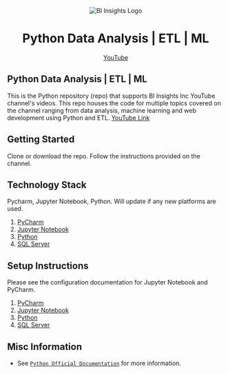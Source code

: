 <p align="center"><img src="https://github.com/hnawaz007/pythondataanalysis/blob/main/img/BIInsightsInc.com.png" alt="BI Insights Logo" /></p>

<h1 align="center"> Python Data Analysis | ETL | ML </h1>
<p align="center">
  <a href="https://www.youtube.com/channel/UC8aox1k3cd00tTKuBNt4tMw">YouTube</a>
</p>

## Python Data Analysis | ETL | ML
This is the Python repository (repo) that supports BI Insights Inc YouTube channel's videos. This repo houses the code for multiple topics covered on the channel ranging from data analysis, machine learning and web development using Python and ETL.
[YouTube Link](https://www.youtube.com/channel/UC8aox1k3cd00tTKuBNt4tMw)

## Getting Started

Clone or download the repo. Follow the instructions provided on the channel. 

## Technology Stack

Pycharm, Jupyter Notebook, Python.
Will update if any new platforms are used.

1. [PyCharm](https://www.jetbrains.com/pycharm/)
2. [Jupyter Notebook](https://jupyter.org/)
3. [Python](https://www.python.org/)
4. [SQL Server](https://www.microsoft.com/en-us/sql-server/sql-server-downloads)

## Setup Instructions

Please see the configuration documentation for Jupyter Notebook and PyCharm.
1. [PyCharm](https://www.jetbrains.com/pycharm/)
2. [Jupyter Notebook](https://jupyter.org/)
3. [Python](https://www.python.org/)
4. [SQL Server](https://www.youtube.com/watch?v=e5mvoKuV3xs)


## Misc Information
- See [`Python Official Documentation`](https://www.python.org/) for more information.
